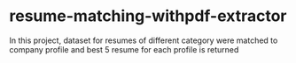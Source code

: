 # resume-matching-withpdf-extractor
In this project, dataset for resumes of different category were matched to company profile and best 5 resume for each profile is returned

